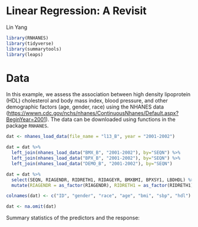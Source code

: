 Linear Regression: A Revisit
================
Lin Yang

``` r
library(RNHANES)
library(tidyverse)
library(summarytools)
library(leaps)
```

# Data

In this example, we assess the association between high density
lipoprotein (HDL) cholesterol and body mass index, blood pressure, and
other demographic factors (age, gender, race) using the NHANES data
(<https://wwwn.cdc.gov/nchs/nhanes/ContinuousNhanes/Default.aspx?BeginYear=2001>).
The data can be downloaded using functions in the package `RNHANES`.

``` r
dat <- nhanes_load_data(file_name = "l13_B", year = "2001-2002")

dat = dat %>% 
  left_join(nhanes_load_data("BMX_B", "2001-2002"), by="SEQN") %>%
  left_join(nhanes_load_data("BPX_B", "2001-2002"), by="SEQN") %>%
  left_join(nhanes_load_data("DEMO_B", "2001-2002"), by="SEQN")

dat = dat %>% 
  select(SEQN, RIAGENDR, RIDRETH1, RIDAGEYR, BMXBMI, BPXSY1, LBDHDL) %>%
  mutate(RIAGENDR = as_factor(RIAGENDR), RIDRETH1 = as_factor(RIDRETH1))

colnames(dat) <- c("ID", "gender", "race", "age", "bmi", "sbp", "hdl")

dat <- na.omit(dat)
```

Summary statistics of the predictors and the response:
